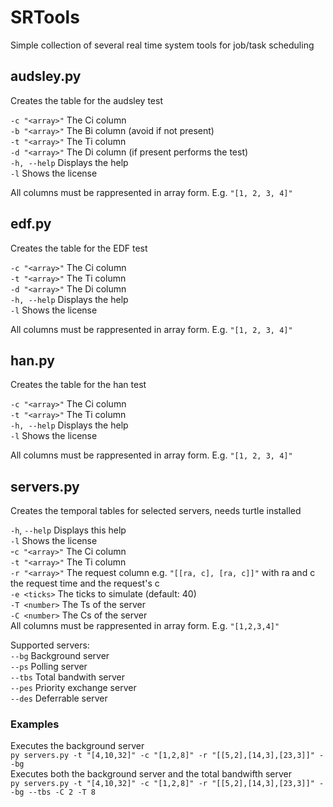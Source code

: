 # SRTools
Simple collection of several real time system tools for job/task scheduling

## audsley.py

Creates the table for the audsley test

`-c "<array>"`  The Ci column  
`-b "<array>"`  The Bi column (avoid if not present)  
`-t "<array>"`  The Ti column  
`-d "<array>"`  The Di column (if present performs the test)  
`-h, --help`    Displays the help  
`-l`            Shows the license  
  
All columns must be rappresented in array form. E.g. `"[1, 2, 3, 4]"`

## edf.py

Creates the table for the EDF test

`-c "<array>"`  The Ci column  
`-t "<array>"`  The Ti column  
`-d "<array>"`  The Di column  
`-h, --help`    Displays the help  
`-l`            Shows the license  
  
All columns must be rappresented in array form. E.g. `"[1, 2, 3, 4]"`

## han.py

Creates the table for the han test

`-c "<array>"`  The Ci column  
`-t "<array>"`  The Ti column  
`-h, --help`    Displays the help  
`-l`            Shows the license  
  
All columns must be rappresented in array form. E.g. `"[1, 2, 3, 4]"`

## servers.py

Creates the temporal tables for selected servers, needs turtle installed  

`-h`, `--help`    Displays this help  
`-l`            Shows the license  
-`c "<array>"`  The Ci column  
`-t "<array>"`  The Ti column  
`-r "<array>"`  The request column e.g. `"[[ra, c], [ra, c]]"` with ra and c the request time and the request's c  
`-e <ticks>`    The ticks to simulate (default: 40)  
`-T <number>`   The Ts of the server  
`-C <number>`   The Cs of the server  
All columns must be rappresented in array form. E.g. `"[1,2,3,4]"`

Supported servers:  
`--bg`          Background server  
`--ps`          Polling server  
`--tbs`         Total bandwith server  
`--pes`         Priority exchange server  
`--des`         Deferrable server  

### Examples
Executes the background server  
```py servers.py -t "[4,10,32]" -c "[1,2,8]" -r "[[5,2],[14,3],[23,3]]" --bg```  
Executes both the background server and the total bandwifth server  
```py servers.py -t "[4,10,32]" -c "[1,2,8]" -r "[[5,2],[14,3],[23,3]]" --bg --tbs -C 2 -T 8```  
